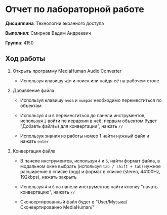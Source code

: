 # Отчет по лабораторной работе

**Дисциплина**: Технологии экранного доступа

**Выполнил**: Смирнов Вадим Андреевич

**Группа**: 4150

## Ход работы

1. Открыть программу MediaHuman Audio Converter

    - Используя клавишу `win` и поиск или найдя её на рабочем столе
    
2. Добавление файла
    
    - Используя клавишу `nvda` и `numpad` необходимо переместиться по объектам
    
    - Используя `4` и `6` переместиться до панели инструментов, используя `2` войти по иерархии в неё, первым объектом будет "Добавть файл(ы) для конвертации", нажать `//`
    
    - Используя знания из работы номер 1 найти нужный файл и нажать `enter`
    
3. Конвертация файла

    - В панеле инструментов, используя `4` и `6`, найти формат файла, в модальном окне выбрать (используя `tab / shift + tab`) нужное расширение в списке (ogg) и формат в списке (stereo, 44100Hz, 192kbps), нажать закрыть
    
    - Используя `4` и `6` на панели инструментов найти кнопку "начать конвертацию", нажать `//`
    
    - Сконвертированный файл будет в "User/Музыка/Сконвертированно MediaHuman/"
